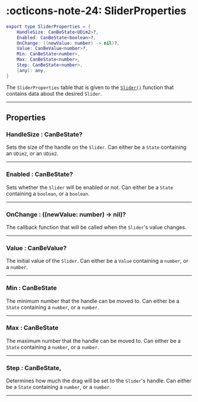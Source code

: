 <h1 class="api-header" markdown>
    <span class="api-icon" markdown>:octicons-note-24:</span>
    <span class="api-title">SliderProperties</span>
</h1>

```lua
export type SliderProperties = {
	HandleSize: CanBeState<UDim2>?,
	Enabled: CanBeState<boolean>?,
	OnChange: ((newValue: number) -> nil)?,
	Value: CanBeValue<number>?,
	Min: CanBeState<number>,
	Max: CanBeState<number>,
	Step: CanBeState<number>,
	[any]: any,
}
```

The `SliderProperties` table that is given to the [`Slider()`](../members/Slider.md) function that contains data about the desired `Slider`.

----

## Properties

<h3 markdown>
	HandleSize
	<span class="api-property-type">
		: CanBeState<UDim2>?
	</span>
</h3>

Sets the size of the handle on the `Slider`. Can either be a `State` containing an `UDim2`, or an `UDim2`.

----

<h3 markdown>
	Enabled
	<span class="api-property-type">
		: CanBeState<boolean>?
	</span>
</h3>

Sets whether the `Slider` will be enabled or not. Can either be a `State` containing a `boolean`, or a `boolean`.

----

<h3 markdown>
	OnChange
	<span class="api-property-type">
		: ((newValue: number) -> nil)?
	</span>
</h3>

The callback function that will be called when the `Slider`'s value changes.

----

<h3 markdown>
	Value
	<span class="api-property-type">
		: CanBeValue<number>?
	</span>
</h3>

The initial value of the `Slider`. Can either be a `Value` containing a `number`, or a `number`.

----

<h3 markdown>
	Min
	<span class="api-property-type">
		: CanBeState<number>
	</span>
</h3>

The minimum number that the handle can be moved to. Can either be a `State` containing a `number`, or a `number`.

----

<h3 markdown>
	Max
	<span class="api-property-type">
		: CanBeState<number>
	</span>
</h3>

The maximum number that the handle can be moved to. Can either be a `State` containing a `number`, or a `number`.

----

<h3 markdown>
	Step
	<span class="api-property-type">
		: CanBeState<number>,
	</span>
</h3>

Determines how much the drag will be set to the `Slider`'s handle. Can either be a `State` containing a `number`, or a `number`.

----
